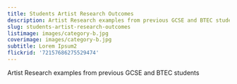 ```yaml
---
title: Students Artist Research Outcomes
description: Artist Research examples from previous GCSE and BTEC students
slug: students-artist-research-outcomes
listimage: images/category-b.jpg
coverimage: images/category-b.jpg
subtitle: Lorem Ipsum2
flickrid: '72157686275529474'
---
```

Artist Research examples from previous GCSE and BTEC students
